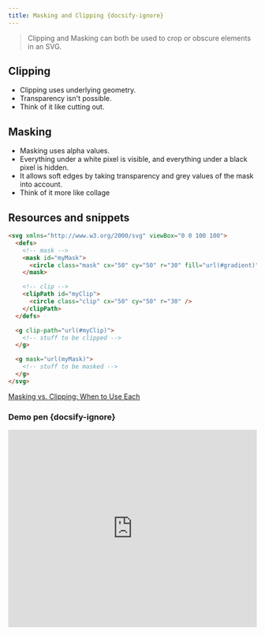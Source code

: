 ```yaml
---
title: Masking and Clipping {docsify-ignore}
---
```


> Clipping and Masking can both be used to crop or obscure elements in an SVG.

## Clipping

- Clipping uses underlying geometry.
- Transparency isn't possible.
- Think of it like cutting out.

## Masking

- Masking uses alpha values.
- Everything under a white pixel is visible, and everything under a black pixel is hidden.
- It allows soft edges by taking transparency and grey values of the mask into account.
- Think of it more like collage

## Resources and snippets

```html
<svg xmlns="http://www.w3.org/2000/svg" viewBox="0 0 100 100">
  <defs>
    <!-- mask -->
    <mask id="myMask">
      <circle class="mask" cx="50" cy="50" r="30" fill="url(#gradient)" />
    </mask>

    <!-- clip -->
    <clipPath id="myClip">
      <circle class="clip" cx="50" cy="50" r="30" />
    </clipPath>
  </defs>

  <g clip-path="url(#myClip)">
    <!-- stuff to be clipped -->
  </g>

  <g mask="url(myMask)">
    <!-- stuff to be masked -->
  </g>
</svg>
```

[Masking vs. Clipping: When to Use Each](https://css-tricks.com/masking-vs-clipping-use/)

### Demo pen {docsify-ignore}

<iframe height="400" style="width: 100%;" scrolling="no" title="Masking &amp; Clipping" src="https://codepen.io/cassie-codes/embed/5d71a87aa211322d29a9802fd370be80?height=265&theme-id=default&default-tab=result" frameborder="no" allowtransparency="true" allowfullscreen="true">
  See the Pen <a href='https://codepen.io/cassie-codes/pen/5d71a87aa211322d29a9802fd370be80'>Masking &amp; Clipping</a> by Cassie Evans
  (<a href='https://codepen.io/cassie-codes'>@cassie-codes</a>) on <a href='https://codepen.io'>CodePen</a>.
</iframe>
